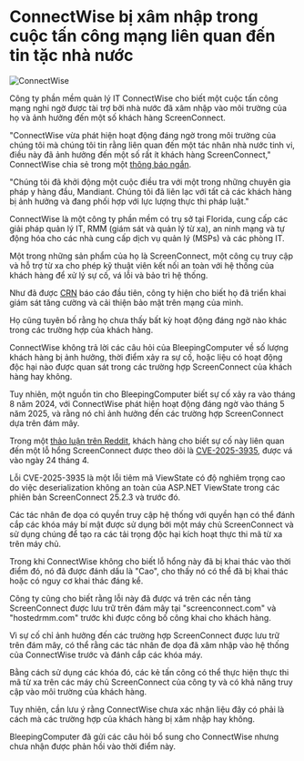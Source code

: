 # ConnectWise bị xâm nhập trong cuộc tấn công mạng liên quan đến tin tặc nhà nước

![ConnectWise](https://www.bleepstatic.com/content/hl-images/2025/05/29/connectwise-logo.jpg)

Công ty phần mềm quản lý IT ConnectWise cho biết một cuộc tấn công mạng nghi ngờ được tài trợ bởi nhà nước đã xâm nhập vào môi trường của họ và ảnh hưởng đến một số khách hàng ScreenConnect.

"ConnectWise vừa phát hiện hoạt động đáng ngờ trong môi trường của chúng tôi mà chúng tôi tin rằng liên quan đến một tác nhân nhà nước tinh vi, điều này đã ảnh hưởng đến một số rất ít khách hàng ScreenConnect," ConnectWise chia sẻ trong một [thông báo ngắn](https://www.connectwise.com/company/trust/advisories#:~:text=May%2028%2C%202025%20Security%20Event%20Advisory).

"Chúng tôi đã khởi động một cuộc điều tra với một trong những chuyên gia pháp y hàng đầu, Mandiant. Chúng tôi đã liên lạc với tất cả các khách hàng bị ảnh hưởng và đang phối hợp với lực lượng thực thi pháp luật."

ConnectWise là một công ty phần mềm có trụ sở tại Florida, cung cấp các giải pháp quản lý IT, RMM (giám sát và quản lý từ xa), an ninh mạng và tự động hóa cho các nhà cung cấp dịch vụ quản lý (MSPs) và các phòng IT.

Một trong những sản phẩm của họ là ScreenConnect, một công cụ truy cập và hỗ trợ từ xa cho phép kỹ thuật viên kết nối an toàn với hệ thống của khách hàng để xử lý sự cố, vá lỗi và bảo trì hệ thống.

Như đã được [CRN](https://www.crn.com/news/channel-news/2025/connectwise-confirms-screenconnect-cyberattack-says-systems-now-secure-exclusive?itc=refresh) báo cáo đầu tiên, công ty hiện cho biết họ đã triển khai giám sát tăng cường và cải thiện bảo mật trên mạng của mình.

Họ cũng tuyên bố rằng họ chưa thấy bất kỳ hoạt động đáng ngờ nào khác trong các trường hợp của khách hàng.

ConnectWise không trả lời các câu hỏi của BleepingComputer về số lượng khách hàng bị ảnh hưởng, thời điểm xảy ra sự cố, hoặc liệu có hoạt động độc hại nào được quan sát trong các trường hợp ScreenConnect của khách hàng hay không.

Tuy nhiên, một nguồn tin cho BleepingComputer biết sự cố xảy ra vào tháng 8 năm 2024, với ConnectWise phát hiện hoạt động đáng ngờ vào tháng 5 năm 2025, và rằng nó chỉ ảnh hưởng đến các trường hợp ScreenConnect dựa trên đám mây.

Trong một [thảo luận trên Reddit](https://www.reddit.com/r/msp/comments/1kxpwrn/connectwise%5Fconfirms%5Fscreenconnect%5Fcyberattack/), khách hàng cho biết sự cố này liên quan đến một lỗ hổng ScreenConnect được theo dõi là [CVE-2025-3935](http://www.connectwise.com/company/trust/security-bulletins/screenconnect-security-patch-2025.4), được vá vào ngày 24 tháng 4.

Lỗi CVE-2025-3935 là một lỗi tiêm mã ViewState có độ nghiêm trọng cao do việc deserialization không an toàn của ASP.NET ViewState trong các phiên bản ScreenConnect 25.2.3 và trước đó.

Các tác nhân đe dọa có quyền truy cập hệ thống với quyền hạn có thể đánh cắp các khóa máy bí mật được sử dụng bởi một máy chủ ScreenConnect và sử dụng chúng để tạo ra các tải trọng độc hại kích hoạt thực thi mã từ xa trên máy chủ.

Trong khi ConnectWise không cho biết lỗ hổng này đã bị khai thác vào thời điểm đó, nó đã được đánh dấu là "Cao", cho thấy nó có thể đã bị khai thác hoặc có nguy cơ khai thác đáng kể.

Công ty cũng cho biết rằng lỗi này đã được vá trên các nền tảng ScreenConnect được lưu trữ trên đám mây tại "screenconnect.com" và "hostedrmm.com" trước khi được công bố công khai cho khách hàng.

Vì sự cố chỉ ảnh hưởng đến các trường hợp ScreenConnect được lưu trữ trên đám mây, có thể rằng các tác nhân đe dọa đã xâm nhập vào hệ thống của ConnectWise trước và đánh cắp các khóa máy.

Bằng cách sử dụng các khóa đó, các kẻ tấn công có thể thực hiện thực thi mã từ xa trên các máy chủ ScreenConnect của công ty và có khả năng truy cập vào môi trường của khách hàng.

Tuy nhiên, cần lưu ý rằng ConnectWise chưa xác nhận liệu đây có phải là cách mà các trường hợp của khách hàng bị xâm nhập hay không.

BleepingComputer đã gửi các câu hỏi bổ sung cho ConnectWise nhưng chưa nhận được phản hồi vào thời điểm này.